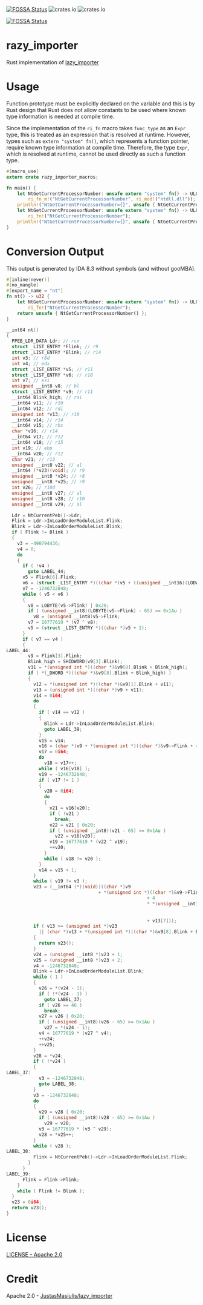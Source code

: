 [![FOSSA Status](https://app.fossa.com/api/projects/git%2Bgithub.com%2Fkkent030315%2Frazy_importer.svg?type=shield)](https://app.fossa.com/projects/git%2Bgithub.com%2Fkkent030315%2Frazy_importer?ref=badge_shield)
![crates.io](https://img.shields.io/crates/v/razy-importer.svg?label=crates.io:razy-importer)
![crates.io](https://img.shields.io/crates/v/razy-importer-macros.svg?label=crates.io:razy-importer-macros)

[![FOSSA Status](https://app.fossa.com/api/projects/git%2Bgithub.com%2Fkkent030315%2Frazy_importer.svg?type=large)](https://app.fossa.com/projects/git%2Bgithub.com%2Fkkent030315%2Frazy_importer?ref=badge_large)

# razy_importer

Rust implementation of [lazy_importer](https://github.com/JustasMasiulis/lazy_importer)

# Usage

Function prototype must be explicitly declared on the variable and this is by Rust design that Rust does not allow constants to be used where known type information is needed at compile time.

Since the implementation of the `ri_fn` macro takes `func_type` as an `Expr` type, this is treated as an expression that is resolved at runtime. However, types such as `extern "system" fn()`, which represents a function pointer, require known type information at compile time. Therefore, the type `Expr`, which is resolved at runtime, cannot be used directly as such a function type.

```rust
#[macro_use]
extern crate razy_importer_macros;

fn main() {
    let NtGetCurrentProcessorNumber: unsafe extern "system" fn() -> ULONG =
        ri_fn_m!("NtGetCurrentProcessorNumber", ri_mod!("ntdll.dll"));
    println!("NtGetCurrentProcessorNumber={}", unsafe { NtGetCurrentProcessorNumber() });
    let NtGetCurrentProcessorNumber: unsafe extern "system" fn() -> ULONG =
        ri_fn!("NtGetCurrentProcessorNumber");
    println!("NtGetCurrentProcessorNumber={}", unsafe { NtGetCurrentProcessorNumber() });
}
```

# Conversion Output

This output is generated by IDA 8.3 without symbols (and without gooMBA).

```rust
#[inline(never)]
#[no_mangle]
#[export_name = "nt"]
fn nt() -> u32 {
    let NtGetCurrentProcessorNumber: unsafe extern "system" fn() -> ULONG =
        ri_fn!("NtGetCurrentProcessorNumber");
    return unsafe { NtGetCurrentProcessorNumber() };
}
```

```cpp
__int64 nt()
{
  PPEB_LDR_DATA Ldr; // rcx
  struct _LIST_ENTRY *Flink; // r9
  struct _LIST_ENTRY *Blink; // r14
  int v3; // r8d
  int v4; // edx
  struct _LIST_ENTRY *v5; // r11
  struct _LIST_ENTRY *v6; // r10
  int v7; // esi
  unsigned __int8 v8; // bl
  struct _LIST_ENTRY *v9; // r11
  __int64 Blink_high; // rsi
  __int64 v11; // r10
  __int64 v12; // rdi
  unsigned int *v13; // r10
  __int64 v14; // r14
  __int64 v15; // rbx
  char *v16; // r14
  __int64 v17; // r12
  __int64 v18; // r15
  int v19; // ebp
  __int64 v20; // r12
  char v21; // r13
  unsigned __int8 v22; // al
  __int64 (*v23)(void); // r9
  unsigned __int8 *v24; // r8
  unsigned __int8 *v25; // r9
  int v26; // r10d
  unsigned __int8 v27; // al
  unsigned __int8 v28; // r10
  unsigned __int8 v29; // al

  Ldr = NtCurrentPeb()->Ldr;
  Flink = Ldr->InLoadOrderModuleList.Flink;
  Blink = Ldr->InLoadOrderModuleList.Blink;
  if ( Flink != Blink )
  {
    v3 = -490794436;
    v4 = 0;
    do
    {
      if ( !v4 )
        goto LABEL_44;
      v5 = Flink[6].Flink;
      v6 = (struct _LIST_ENTRY *)((char *)v5 + ((unsigned __int16)(LODWORD(Flink[5].Blink) - 8) & 0xFFFE));
      v7 = -1246732848;
      while ( v5 < v6 )
      {
        v8 = LOBYTE(v5->Flink) | 0x20;
        if ( (unsigned __int8)(LOBYTE(v5->Flink) - 65) >= 0x1Au )
          v8 = (unsigned __int8)v5->Flink;
        v7 = 16777619 * (v7 ^ v8);
        v5 = (struct _LIST_ENTRY *)((char *)v5 + 2);
      }
      if ( v7 == v4 )
      {
LABEL_44:
        v9 = Flink[3].Flink;
        Blink_high = SHIDWORD(v9[3].Blink);
        v11 = *(unsigned int *)((char *)&v9[8].Blink + Blink_high);
        if ( *(_DWORD *)((char *)&v9[8].Blink + Blink_high) )
        {
          v12 = *(unsigned int *)((char *)&v9[1].Blink + v11);
          v13 = (unsigned int *)((char *)v9 + v11);
          v14 = 0i64;
          do
          {
            if ( v14 == v12 )
            {
              Blink = Ldr->InLoadOrderModuleList.Blink;
              goto LABEL_39;
            }
            v15 = v14;
            v16 = (char *)v9 + *(unsigned int *)((char *)&v9->Flink + 4 * v14 + v13[8]);
            v17 = 0i64;
            do
              v18 = v17++;
            while ( v16[v18] );
            v19 = -1246732848;
            if ( v17 != 1 )
            {
              v20 = 0i64;
              do
              {
                v21 = v16[v20];
                if ( !v21 )
                  break;
                v22 = v21 | 0x20;
                if ( (unsigned __int8)(v21 - 65) >= 0x1Au )
                  v22 = v16[v20];
                v19 = 16777619 * (v22 ^ v19);
                ++v20;
              }
              while ( v18 != v20 );
            }
            v14 = v15 + 1;
          }
          while ( v19 != v3 );
          v23 = (__int64 (*)(void))((char *)v9
                                  + *(unsigned int *)((char *)&v9->Flink
                                                    + 4
                                                    * *(unsigned __int16 *)((char *)&v9->Flink
                                                                          + 2 * (unsigned int)v15
                                                                          + v13[9])
                                                    + v13[7]));
          if ( v13 >= (unsigned int *)v23
            || (char *)v13 + *(unsigned int *)((char *)&v9[8].Blink + Blink_high + 4) <= (char *)v23 )
          {
            return v23();
          }
          v24 = (unsigned __int8 *)v23 + 1;
          v25 = (unsigned __int8 *)v23 + 2;
          v4 = -1246732848;
          Blink = Ldr->InLoadOrderModuleList.Blink;
          while ( 1 )
          {
            v26 = *(v24 - 1);
            if ( !*(v24 - 1) )
              goto LABEL_37;
            if ( v26 == 46 )
              break;
            v27 = v26 | 0x20;
            if ( (unsigned __int8)(v26 - 65) >= 0x1Au )
              v27 = *(v24 - 1);
            v4 = 16777619 * (v27 ^ v4);
            ++v24;
            ++v25;
          }
          v28 = *v24;
          if ( !*v24 )
          {
LABEL_37:
            v3 = -1246732848;
            goto LABEL_38;
          }
          v3 = -1246732848;
          do
          {
            v29 = v28 | 0x20;
            if ( (unsigned __int8)(v28 - 65) >= 0x1Au )
              v29 = v28;
            v3 = 16777619 * (v3 ^ v29);
            v28 = *v25++;
          }
          while ( v28 );
LABEL_38:
          Flink = NtCurrentPeb()->Ldr->InLoadOrderModuleList.Flink;
        }
      }
LABEL_39:
      Flink = Flink->Flink;
    }
    while ( Flink != Blink );
  }
  v23 = 0i64;
  return v23();
}
```

# License

[LICENSE - Apache 2.0](./LICENSE)

# Credit

Apache 2.0 - [JustasMasiulis/lazy_importer](https://github.com/JustasMasiulis/lazy_importer)
